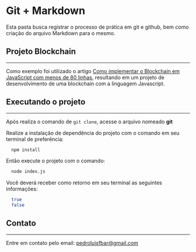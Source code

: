 # Git + Markdown

Esta pasta busca registrar o processo de prática em git e github, bem como criação do arquivo Markdown para o mesmo.

## Projeto Blockchain
---

Como exemplo foi utilizado o artigo [Como implementar o Blockchain em JavaScript com menos de 80 linhas](https://medium.com/tableless/como-implementar-o-blockchain-em-javascript-com-menos-de-80-linhas-c2ff4852ee13), resultando em um projeto de desenvolvimento de uma blockchain com a linguagem Javascript.

## Executando o projeto
---
Após realiza o comando de `git clone`, acesse o arquivo nomeado __git__

Realize a instalação de dependência do projeto com o comando em seu terminal de preferência:
```bash
  npm install
```

Então execute o projeto com o comando:
```bash
  node index.js
```

Você deverá receber como retorno em seu terminal as seguintes informações:
```bash
  true
  false
```

## Contato
---
Entre em contato pelo email: [pedroluisfbar@gmail.com](mailto:pedroluisfbar@gmail.com)
